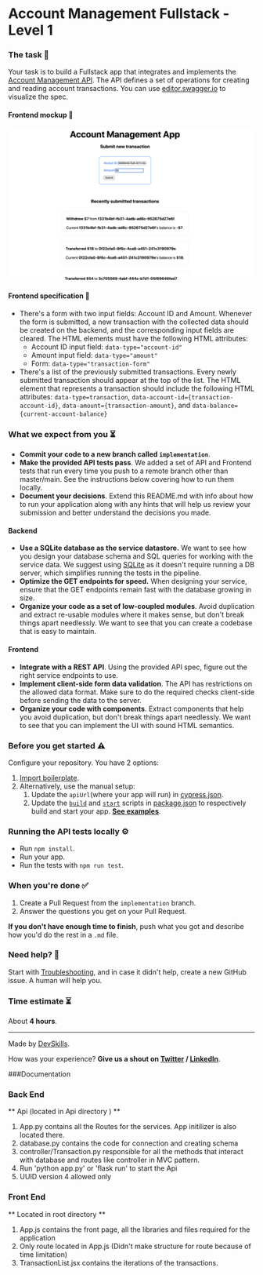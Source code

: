 # Account Management Fullstack - Level 1

### The task 🧩

Your task is to build a Fullstack app that integrates and implements the [Account Management API](api-specification.yml). The API defines a set of operations for creating and reading account transactions. You can use [editor.swagger.io](https://editor.swagger.io/) to visualize the spec.

#### Frontend mockup 🧱

![Mockup](mockup.png)

#### Frontend specification 📘
* There's a form with two input fields: Account ID and Amount. Whenever the form is submitted, a new transaction with the collected data should be created on the backend, and the corresponding input fields are cleared. The HTML elements must have the following HTML attributes:
  * Account ID input field: `data-type="account-id"`
  * Amount input field: `data-type="amount"`
  * Form: `data-type="transaction-form"`
* There's a list of the previously submitted transactions. Every newly submitted transaction should appear at the top of the list. The HTML element that represents a transaction should include the following HTML attributes: `data-type=transaction`, `data-account-id={transaction-account-id}`, `data-amount={transaction-amount}`, and `data-balance={current-account-balance}`


### What we expect from you ⏳

- **Commit your code to a new branch called `implementation`**.
- **Make the provided API tests pass**. We added a set of API and Frontend tests that run every time you push to a remote branch other than master/main. See the instructions below covering how to run them locally.
- **Document your decisions**. Extend this README.md with info about how to run your application along with any hints that will help us review your submission and better understand the decisions you made.

#### Backend
- **Use a SQLite database as the service datastore.** We want to see how you design your database schema and SQL queries for working with the service data. We suggest using [SQLite](https://www.sqlite.org/index.html) as it doesn't require running a DB server, which simplifies running the tests in the pipeline.
- **Optimize the GET endpoints for speed.** When designing your service, ensure that the GET endpoints remain fast with the database growing in size.
- **Organize your code as a set of low-coupled modules**. Avoid duplication and extract re-usable modules where it makes sense, but don't break things apart needlessly. We want to see that you can create a codebase that is easy to maintain.

#### Frontend
- **Integrate with a REST API**. Using the provided API spec, figure out the right service endpoints to use.
- **Implement client-side form data validation**. The API has restrictions on the allowed data format. Make sure to do the required checks client-side before sending the data to the server.
- **Organize your code with components**. Extract components that help you avoid duplication, but don't break things apart needlessly. We want to see that you can implement the UI with sound HTML semantics.

### Before you get started ⚠️

Configure your repository. You have 2 options:

1. [Import boilerplate](https://docs.devskills.co/collections/85-the-interview-process/articles/342-importing-challenge-boilerplate).
2. Alternatively, use the manual setup:
    1. Update the `apiUrl`(where your app will run) in [cypress.json](cypress.json).
    2. Update the [`build`](package.json#L5) and [`start`](package.json#L6) scripts in [package.json](package.json) to respectively build and start your app. **[See examples](https://www.notion.so/devskills/Fullstack-991deeab9622416389fd2fd9fb41da85)**.

### Running the API tests locally ⚙️

* Run `npm install`.
* Run your app.
* Run the tests with `npm run test`.

### When you're done ✅

1. Create a Pull Request from the `implementation` branch.
2. Answer the questions you get on your Pull Request.

**If you don't have enough time to finish**, push what you got and describe how you'd do the rest in a `.md` file.

### Need help? 🤯

Start with [Troubleshooting](https://www.notion.so/Troubleshooting-d18bdb5d2ac341bb82b21f0ba8fb9546), and in case it didn't help, create a new GitHub issue. A human will help you.

### Time estimate ⏳

About **4 hours**.

---

Made by [DevSkills](https://devskills.co).

How was your experience? **Give us a shout on [Twitter](https://twitter.com/DevSkillsHQ) / [LinkedIn](https://www.linkedin.com/company/devskills)**.


###Documentation

### Back End
** Api (located in Api directory ) **
1. App.py contains all the Routes for the services. App initilizer is also located there.
2. database.py contains the code for connection and creating schema 
3. controller/Transaction.py responsible for all the methods that interact with database and routes like controller  in MVC pattern.
4. Run 'python app.py' or 'flask run' to start the Api
5. UUID version 4 allowed only 
### Front End
** Located in  root directory **
1. App.js contains the front page, all the libraries and files required for the application
2. Only route located in App.js (Didn't make structure for route because of time limitation)
3. TransactionList.jsx contains the iterations of the transactions.

